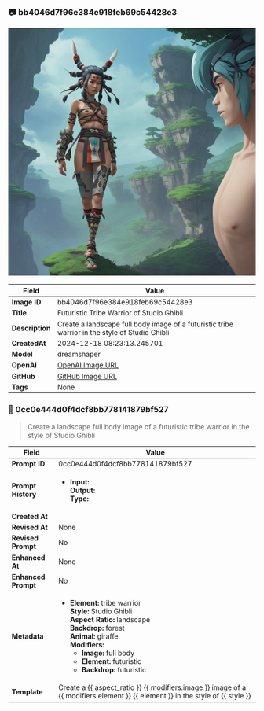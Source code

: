 

### 📷 bb4046d7f96e384e918feb69c54428e3 


![data.id](./bb4046d7f96e384e918feb69c54428e3.jpg)


| Field          | Value                                                                                                                     |
|----------------|---------------------------------------------------------------------------------------------------------------------------|
| **Image ID**             | bb4046d7f96e384e918feb69c54428e3                                                                                                             |
| **Title**           | Futuristic Tribe Warrior of Studio Ghibli                                                                                                       |
| **Description**           | Create a landscape full body image of a futuristic tribe warrior in the style of Studio Ghibli                                                                                                       |
| **CreatedAt**        | 2024-12-18 08:23:13.245701                                                                                                        |
| **Model**        | dreamshaper                                                                                                        |
| **OpenAI**         | [OpenAI Image URL](http://192.168.1.85:8081/generated-images/b64192011082.png)                                                                                |
| **GitHub**         | [GitHub Image URL](https://raw.githubusercontent.com/Caneta-Silva/weeb/refs/heads/main/images/bb4046d7f96e384e918feb69c54428e3/bb4046d7f96e384e918feb69c54428e3.jpg)                                                                                |
| **Tags**       | None                                                                                                                   |

### 📜 0cc0e444d0f4dcf8bb778141879bf527

> Create a landscape full body image of a futuristic tribe warrior in the style of Studio Ghibli

| Field          | Value                                                                                                                                                                      |
|----------------|----------------------------------------------------------------------------------------------------------------------------------------------------------------------------|
| **Prompt ID**  | 0cc0e444d0f4dcf8bb778141879bf527                                                                                                                                                            |
| **Prompt History** | <ul><li>**Input:**  <br> **Output:**  <br> **Type:** </li></ul> |
| **Created At** |                                                                                                                                                    |
| **Revised At** | None                                                                                                                                                   |
| **Revised Prompt** | No                                                                                                                                                                      |
| **Enhanced At** | None                                                                                                                                                  |
| **Enhanced Prompt** | No                                                                                                                                                                    |
| **Metadata**   | <ul><li>**Element:** tribe warrior <br> **Style:** Studio Ghibli <br> **Aspect Ratio:** landscape <br> **Backdrop:** forest <br> **Animal:** giraffe <br> **Modifiers:**<ul><li>**Image:** full body</li><li>**Element:** futuristic</li><li>**Backdrop:** futuristic</li></ul></li></ul> |
| **Template**   | Create a {{ aspect_ratio }} {{ modifiers.image }} image of a {{ modifiers.element }} {{ element }} in the style of {{ style }}                                                                                                                                           |


